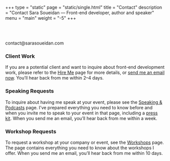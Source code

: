 +++
type = "static"
page = "static/single.html"
title = "Contact"
description = "Contact Sara Soueidan — Front-end developer, author and speaker"
menu = "main"
weight = "-5"
+++

<!-- You can get an overview of what dates are already booked and get a quick overview of whether or not I’ll be able to fit your event into my schedule. I’ve also prepared some information for you as well as a press kit including a few variable-length bios and photographs to use on your event Web site. I prefer not to be booked more than 9 months in advance. -->
<section class="full-width">
	<div class="container">
		<div class="clearfix">
			<div class="col-12 center">
				<br>
				<br>
				<p class="h1 color--red">contact@sarasoueidan.com</p>
			</div>
			<div class="col-6">
				<h3>Client Work</h3>
				<p class="size-2x">
					If you are a potential client and want to inquire about front-end development work, please refer to the <a href="/hire/">Hire Me</a> page for more details, or <a href="mailto:contact@sarasoueidan.com">send me an email now</a>. You’ll hear back from me within 2–4 days.
				</p>
			</div>
			<div class="col-6">
				<h3>Speaking Requests</h3>
				<p>
					To inquire about having me speak at your event, please see the <a href="/speaking/">Speaking &amp; Podcasts</a> page. I’ve prepared everything you need to know before and when you invite me to speak to your event in that page, including a <a href="{{site.root}}/press-kit">press kit</a>. When you send me an email, you’ll hear back from me within a week.
				</p>
			</div>
		</div>
		<div class="clearfix">
			<div class="col-6">
				<h3>Workshop Requests</h3>
				<p>
					To request a workshop at your company or event, see the <a href="/workshops/">Workshops</a> page. The page contains everything you need to know about the workshops I offer. When you send me an email, you’ll hear back from me within 10 days.
				</p>
			</div>
			<!-- <div class="col-6">
				<h3>Questions and Advice</h3>
				<p>
					
				</p>
			</div> -->
			<div class="col-6">
				<h3>Quick Questions or Just Saying Hi</h3>
				<p>
					Feel free to reach out and <a href="https://twitter.com/SaraSoueidan">fire me a tweet</a> on Twitter. I usually reply on the same day or within a couple of days.
				</p>
			</div>
		</div>
		<div class="clearfix">
			<div class="col-6">
				<h3>Learn what I’m up to and stay updated</h3>
				<p>
					Sign up to <a href="">my newsletter</a> for infrequent emails including exclusive content and previews, <!-- special offers and discounts, --> useful resources, and you’ll be among the first to know what I’m up to. If you only want to get notified about my latest articles, you can sign up to my blog’s RSS feed to get the latest articles delivered straight to your favourite reader.
				</p>
			</div>
		</div>
		<hr>
		<div class="row">
			<div class="col-7">
				<p>
					<strong>Please note:</strong> While I read all of the emails I get, I sometimes don’t have the capacity to respond to every inquiry. As such, I only reply to emails that align with my goals and acknowledge my time and capabilities.
				</p>
				<p>
					As you may have concluded from the time frames mentioned in the previous sections above, <strong>I usually prioritize and reply to front-end development client inquiries first, then speaking and workshops inquiries, and then the rest of inquiries.</strong>
				</p>
				<!-- <p>
					If you’re seeking general advise, it is preferrable if you do that via <a href="../newsletter/index.html#ama">the AMA section of my Newsletter</a>.
				</p> -->
			</div>
		</div>
		
	</div>
</section>
